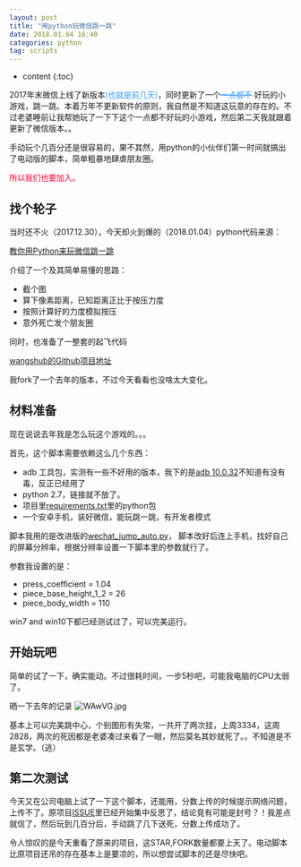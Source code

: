 ```yaml
---
layout: post
title: "用python玩微信跳一跳"
date: 2018.01.04 16:40
categories: python
tag: scripts
---
```

* content
{:toc}


2017年末微信上线了新版本<font color="#3399FF">(也就是前几天)</font>，同时更新了一个<font color="#3399FF"><del>一点都不</del></font> 好玩的小游戏，跳一跳。本着万年不更新软件的原则，我自然是不知道这玩意的存在的。不过老婆睡前让我帮她玩了一下下这个一点都不好玩的小游戏，然后第二天我就跟着更新了微信版本。。

手动玩个几百分还是很容易的，果不其然，用python的小伙伴们第一时间就搞出了电动版的脚本，简单粗暴地肆虐朋友圈。

<font color="#FF0033">所以我们也要加入。</font>

## 找个轮子

当时还不火（2017.12.30），今天却火到爆的（2018.01.04）python代码来源：

[教你用Python来玩微信跳一跳](https://zhuanlan.zhihu.com/p/32452473)

介绍了一个及其简单易懂的思路：

+ 截个图
+ 算下像素距离，已知距离正比于按压力度
+ 按照计算好的力度模拟按压
+ 意外死亡发个朋友圈

同时，也准备了一整套的起飞代码

[wangshub的Github项目地址](https://github.com/wangshub/wechat_jump_game)

我fork了一个去年的版本，不过今天看看也没啥太大变化。

## 材料准备

现在说说去年我是怎么玩这个游戏的。。。

首先，这个脚本需要依赖这么几个东西：

+ adb 工具包，实测有一些不好用的版本，我下的是[adb 10.0.32](http://ftp-idc.pconline.com.cn/7693126783c78c3af51339fad1873f9e/pub/download/201010/adb1.0.32.zip)不知道有没有毒，反正已经用了
+ python 2.7，链接就不放了。
+ 项目里[requirements.txt](https://github.com/wangshub/wechat_jump_game/blob/master/requirements.txt)里的python包
+ 一个安卓手机，装好微信，能玩跳一跳，有开发者模式

脚本我用的是改进版的[wechat_jump_auto.py](https://github.com/wangshub/wechat_jump_game/blob/master/wechat_jump_auto.py)，
脚本改好后连上手机，找好自己的屏幕分辨率，根据分辨率设置一下脚本里的参数就行了。

参数我设置的是：

+ press_coefficient = 1.04
+ piece_base_height_1_2 = 26
+ piece_body_width = 110

win7 and win10下都已经测试过了，可以完美运行。

## 开始玩吧

简单的试了一下，确实能动。不过很耗时间，一步5秒吧，可能我电脑的CPU太弱了。

晒一下去年的记录
![WAwVG.jpg](https://s1.ax2x.com/2018/01/04/WAwVG.jpg)

基本上可以完美跳中心，个别图形有失常，一共开了两次挂，上周3334，这周2828，两次的死因都是老婆凑过来看了一眼，然后莫名其妙就死了。。不知道是不是玄学。（逃）

## 第二次测试

今天又在公司电脑上试了一下这个脚本，还能用，分数上传的时候提示网络问题，上传不了。原项目[ISSUE](https://github.com/wangshub/wechat_jump_game/issues?page=14&q=is%3Aissue+is%3Aopen)里已经开始集中反思了，结论竟有可能是封号？！我差点就信了，然后玩到几百分后，手动跳了几下送死，分数上传成功了。

令人惊叹的是今天重看了原来的项目，这STAR,FORK数量都要上天了。电动脚本比原项目还吊的存在基本上是要凉的，所以想尝试脚本的还是尽快吧。